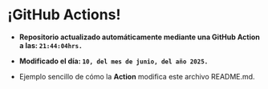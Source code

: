 # ¡GitHub Actions!
* **Repositorio actualizado automáticamente mediante una GitHub Action a las: `21:44:04hrs.`**
* **Modificado el día: `10, del mes de junio, del año 2025.`**

* Ejemplo sencillo de cómo la **Action** modifica este archivo README.md.
